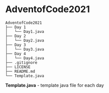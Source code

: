 # AdventofCode2021
```
AdventofCode2021
├── Day 1
│   └── Day1.java
├── Day 2
│   └── Day2.java
├── Day 3
│   └── Day3.java
├── Day 4
│   └── Day4.java
├── .gitignore
├── LICENSE
├── README.md
└── Template.java
```
**Template.java** - template java file for each day

